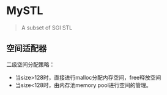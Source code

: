 # MySTL
> A subset of SGI STL

## 空间适配器

二级空间分配策略：

+ 当size>128时，直接进行malloc分配内存空间，free释放空间
+ 当size<128时，由内存池memory pool进行空间的管理。
